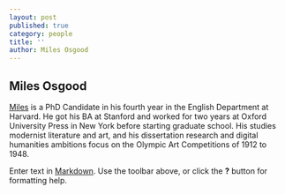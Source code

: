```yaml
---
layout: post
published: true
category: people
title: ''
author: Miles Osgood
---
```

## Miles Osgood

[Miles](http://scholar.harvard.edu/milesosgood/bio) is a PhD Candidate in his fourth year in the English Department at Harvard. He got his BA at Stanford and worked for two years at Oxford University Press in New York before starting graduate school. His studies modernist literature and art, and his dissertation research and digital humanities ambitions focus on the Olympic Art Competitions of 1912 to 1948. 

Enter text in [Markdown](http://daringfireball.net/projects/markdown/). Use the toolbar above, or click the **?** button for formatting help.
